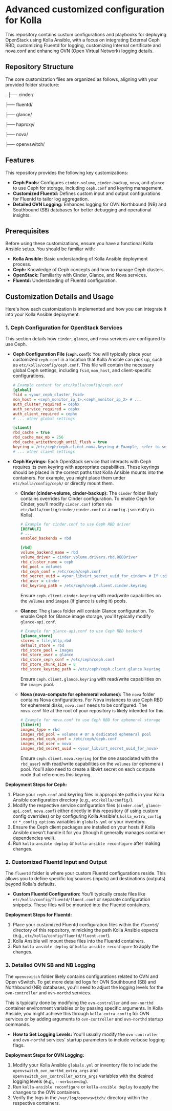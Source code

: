 # Advanced customized configuration for Kolla 

This repository contains custom configurations and playbooks for deploying OpenStack using Kolla Ansible, with a focus on integrating External Ceph RBD, customizing Fluentd for logging, customizing Internal certificate and nova.conf and enhancing OVN (Open Virtual Network) logging details.

## Repository Structure

The core customization files are organized as follows, aligning with your provided folder structure:

.
├── cinder/

├── fluentd/

├── glance/

├── haproxy/

├── nova/

├── openvswitch/

## Features

This repository provides the following key customizations:

* **Ceph Pools:** Configures `cinder-volume`, `cinder-backup`, `nova`, and `glance` to use Ceph for storage, including `ceph.conf` and keyring management.
* **Customized Fluentd:** Defines custom input and output configurations for Fluentd to tailor log aggregation.
* **Detailed OVN Logging:** Enhances logging for OVN Northbound (NB) and Southbound (SB) databases for better debugging and operational insights.

## Prerequisites

Before using these customizations, ensure you have a functional Kolla Ansible setup. You should be familiar with:

* **Kolla Ansible:** Basic understanding of Kolla Ansible deployment process.
* **Ceph:** Knowledge of Ceph concepts and how to manage Ceph clusters.
* **OpenStack:** Familiarity with Cinder, Glance, and Nova services.
* **Fluentd:** Understanding of Fluentd configuration.

## Customization Details and Usage

Here's how each customization is implemented and how you can integrate it into your Kolla Ansible deployment.

### 1. Ceph Configuration for OpenStack Services

This section details how `cinder`, `glance`, and `nova` services are configured to use Ceph.

* **Ceph Configuration File (`ceph.conf`):**
    You will typically place your customized `ceph.conf` in a location that Kolla Ansible can pick up, such as `etc/kolla/config/ceph.conf`. This file will contain the necessary global Ceph settings, including `fsid`, `mon_host`, and client-specific configurations.

    ```ini
    # Example content for etc/kolla/config/ceph.conf
    [global]
    fsid = <your_ceph_cluster_fsid>
    mon_host = <ceph_monitor_ip_1>,<ceph_monitor_ip_2> # ...
    auth_cluster_required = cephx
    auth_service_required = cephx
    auth_client_required = cephx
    # ... other global settings

    [client]
    rbd_cache = true
    rbd_cache_max_mb = 256
    rbd_cache_writethrough_until_flush = true
    keyring = /etc/ceph/ceph.client.nova.keyring # Example, refer to service specific keyrings
    # ... other client settings
    ```

* **Ceph Keyrings:**
    Each OpenStack service that interacts with Ceph requires its own keyring with appropriate capabilities. These keyrings should be placed in the correct paths that Kolla Ansible mounts into the containers. For example, you might place them under `etc/kolla/config/ceph/` or directly mount them.

    * **Cinder (cinder-volume, cinder-backup):**
        The `cinder` folder likely contains overrides for Cinder configuration. To enable Ceph for Cinder, you'll modify `cinder.conf` (often via `etc/kolla/config/cinder/cinder.conf` or a `config.json` entry in Kolla).

        ```ini
        # Example for cinder.conf to use Ceph RBD driver
        [DEFAULT]
        # ...
        enabled_backends = rbd

        [rbd]
        volume_backend_name = rbd
        volume_driver = cinder.volume.drivers.rbd.RBDDriver
        rbd_cluster_name = ceph
        rbd_pool = volumes
        rbd_ceph_conf = /etc/ceph/ceph.conf
        rbd_secret_uuid = <your_libvirt_secret_uuid_for_cinder> # If using Cinder with Nova for ephemeral volumes
        rbd_user = cinder
        rbd_keyring_path = /etc/ceph/ceph.client.cinder.keyring
        ```
        Ensure `ceph.client.cinder.keyring` with read/write capabilities on the `volumes` and `images` (if glance is using it) pools.

    * **Glance:**
        The `glance` folder will contain Glance configuration. To enable Ceph for Glance image storage, you'll typically modify `glance-api.conf`.

        ```ini
        # Example for glance-api.conf to use Ceph RBD backend
        [glance_store]
        stores = file,http,rbd
        default_store = rbd
        rbd_store_pool = images
        rbd_store_user = glance
        rbd_store_ceph_conf = /etc/ceph/ceph.conf
        rbd_store_chunk_size = 8
        rbd_store_keyring_path = /etc/ceph/ceph.client.glance.keyring
        ```
        Ensure `ceph.client.glance.keyring` with read/write capabilities on the `images` pool.

    * **Nova (nova-compute for ephemeral volumes):**
        The `nova` folder contains Nova configurations. For Nova instances to use Ceph RBD for ephemeral disks, `nova.conf` needs to be configured. The `nova.conf` file at the root of your repository is likely intended for this.

        ```ini
        # Example for nova.conf to use Ceph RBD for ephemeral storage
        [libvirt]
        images_type = rbd
        images_rbd_pool = volumes # Or a dedicated ephemeral pool
        images_rbd_ceph_conf = /etc/ceph/ceph.conf
        images_rbd_user = nova
        images_rbd_secret_uuid = <your_libvirt_secret_uuid_for_nova>
        ```
        Ensure `ceph.client.nova.keyring` (or the one associated with the `rbd_user`) with read/write capabilities on the `volumes` (or ephemeral) pool. You'll also need to create a libvirt secret on each compute node that references this keyring.

**Deployment Steps for Ceph:**
1.  Place your `ceph.conf` and keyring files in appropriate paths in your Kolla Ansible configuration directory (e.g., `etc/kolla/config/`).
2.  Modify the respective service configuration files (`cinder.conf`, `glance-api.conf`, `nova.conf`) either directly in this repository (if using custom config overrides) or by configuring Kolla Ansible's `kolla_extra_config` or `*_config_options` variables in `globals.yml` or your inventory.
3.  Ensure the Ceph client packages are installed on your hosts if Kolla Ansible doesn't handle it for you (though it generally manages container dependencies well).
4.  Run `kolla-ansible deploy` or `kolla-ansible reconfigure` after making changes.

### 2. Customized Fluentd Input and Output

The `fluentd` folder is where your custom Fluentd configurations reside. This allows you to define specific log sources (inputs) and destinations (outputs) beyond Kolla's defaults.

* **Custom Fluentd Configuration:**
    You'll typically create files like `etc/kolla/config/fluentd/fluent.conf` or separate configuration snippets. These files will be mounted into the Fluentd containers.

**Deployment Steps for Fluentd:**
1.  Place your customized Fluentd configuration files within the `fluentd/` directory of this repository, mimicking the path Kolla Ansible expects (e.g., `etc/kolla/config/fluentd/fluent.conf`).
2.  Kolla Ansible will mount these files into the Fluentd containers.
3.  Run `kolla-ansible deploy` or `kolla-ansible reconfigure` to apply the changes.

### 3. Detailed OVN SB and NB Logging

The `openvswitch` folder likely contains configurations related to OVN and Open vSwitch. To get more detailed logs for OVN Southbound (SB) and Northbound (NB) databases, you'll need to adjust the logging levels for the `ovn-controller` and `ovn-northd` services.

This is typically done by modifying the `ovn-controller` and `ovn-northd` container environment variables or by passing specific arguments. In Kolla Ansible, you might achieve this through `kolla_extra_config` for OVN services or by adding arguments to `ovn-controller` and `ovn-northd` startup commands.

* **How to Set Logging Levels:**
    You'll usually modify the `ovn-controller` and `ovn-northd` services' startup parameters to include verbose logging flags. 

**Deployment Steps for OVN Logging:**
1.  Modify your Kolla Ansible `globals.yml` or inventory file to include the `openvswitch_ovn_northd_extra_args` and `openvswitch_ovn_controller_extra_args` variables with the desired logging levels (e.g., `--verbose=dbg`).
2.  Run `kolla-ansible reconfigure` or `kolla-ansible deploy` to apply the changes to the OVN containers.
3.  Verify the logs in the `/var/log/openvswitch/` directory within the respective containers.

